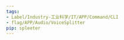 ```yaml
---
tags:
- Label/Industry-工业科学/IT/APP/Command/CLI
- flag/APP/Audio/VoiceSplitter
pip: spleeter
---
```

